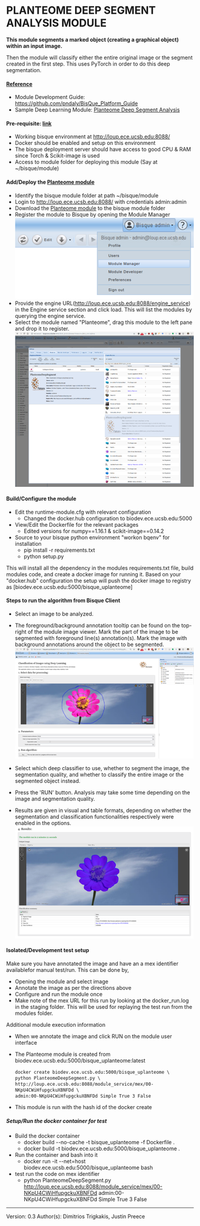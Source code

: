 PLANTEOME DEEP SEGMENT ANALYSIS MODULE
===============================

**This module segments a marked object (creating a graphical object) within an input image.**

Then the module will classify either the entire original image or the segment created in the first step. This uses PyTorch in order to do this deep segmentation.

#### [Reference](https://github.com/pndaly/BisQue_Platform_Guide) 
- Module Development Guide: https://github.com/pndaly/BisQue_Platform_Guide
- Sample Deep Learning Module: [Planteome Deep Segment Analysis](https://github.com/Planteome/planteome-deep-segmenter-dockerized)

#### Pre-requisite: [link](./bisque.md)
- Working bisque environment at http://loup.ece.ucsb.edu:8088/
- Docker should be enabled and setup on this environment
- The bisque deployment server should have access to good CPU & RAM since Torch & Scikit-image is used
- Access to module folder for deploying this module (Say at ~/bisque/module)


#### Add/Deploy the [Planteome module](https://github.com/Planteome/planteome-deep-segmenter-dockerized)
- Identify the bisque module folder at path ~/bisque/module
- Login to http://loup.ece.ucsb.edu:8088/ with credentials admin:admin
- Download the [Planteome module](https://github.com/Planteome/planteome-deep-segmenter-dockerized) to the bisque module folder
- Register the module to Bisque by opening the Module Manager
![Module Manager Menu](img/module_planteome/module_menu.png?raw=true) 
- Provide the engine URL(http://loup.ece.ucsb.edu:8088/engine_service) in the Engine service section and click load. This will list the modules by querying the engine service. 
- Select the module named "Planteome", drag this module to the left pane and drop it to register. 
![Module Register](img/module_planteome/module_add_planteome.png?raw=true) 


#### Build/Configure the module 
- Edit the runtime-module.cfg with relevant configuration
  - Changed the docker.hub configuration to biodev.ece.ucsb.edu:5000
- View/Edit the Dockerfile for the relevant packages 
  - Edited versions for numpy\==1.16.1 & scikit-image\==0.14.2
- Source to your bisque python environment "workon bqenv" for installation
  - pip install -r requirements.txt
  - python setup.py

This will install all the dependency in the modules requirements.txt file, build modules code, and create a docker image for running it. Based on your "docker.hub" configuration the setup will push the docker image to registry as [biodev.ece.ucsb.edu:5000/bisque_uplanteome]



#### Steps to run the algorithm from Bisque Client

- Select an image to be analyzed.
- The foreground/background annotation tooltip can be found on the top-right of the module image viewer. Mark the part of the image to be segmented with foreground line(s) annotation(s). Mark the image with background annotations around the object to be segmented.
![Test Segmentation Setup](img/module_planteome/setup_planteome.png?raw=true)

- Select which deep classifier to use, whether to segment the image, the segmentation quality, and whether to classify the entire image or the segmented object instead.

- Press the 'RUN' button. Analysis may take some time depending on the image and segmentation quality.

- Results are given in visual and table formats, depending on whether the segmentation and classification functionalities respectively were enabled in the options. 
![Test Segmentation Results](img/module_planteome/results_planteome.png?raw=true)


#### Isolated/Development test setup

Make sure you have annotated the image and have an a mex identifier availablefor manual test/run. 
This can be done by,
- Opening the module and select image
- Annotate the image as per the directions above
- Configure and run the module once
- Make note of the mex URL for this run by looking at the docker_run.log in the staging folder. This will be used for replaying the test run from the modules folder.

Additional module execution information
- When we annotate the image and click RUN on the module user interface
- The Planteome module is created from biodev.ece.ucsb.edu:5000/bisque_uplanteome:latest

    ```
    docker create biodev.ece.ucsb.edu:5000/bisque_uplanteome \
    python PlanteomeDeepSegment.py \
    http://loup.ece.ucsb.edu:8088/module_service/mex/00-NKpU4CWiHfupgckuXBNFDd \
    admin:00-NKpU4CWiHfupgckuXBNFDd Simple True 3 False
    ```
- This module is run with the hash id of the docker create 


##### Setup/Run the docker container for test

- Build the docker container
  - docker build --no-cache -t bisque_uplanteome -f Dockerfile .
  - docker build  -t biodev.ece.ucsb.edu:5000/bisque_uplanteome .
- Run the container and bash into it
  - docker run -it --net=host biodev.ece.ucsb.edu:5000/bisque_uplanteome bash
- test run the code on mex identifier
  - python PlanteomeDeepSegment.py http://loup.ece.ucsb.edu:8088/module_service/mex/00-NKpU4CWiHfupgckuXBNFDd admin:00-NKpU4CWiHfupgckuXBNFDd Simple True 3 False





------------
Version: 0.3
Author(s): Dimitrios Trigkakis, Justin Preece